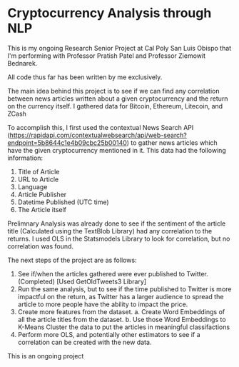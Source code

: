 # Cryptocurrency Analysis through NLP

This is my ongoing Research Senior Project at Cal Poly San Luis Obispo that I'm performing with Professor Pratish Patel and Professor Ziemowit Bednarek.

All code thus far has been written by me exclusively.

The main idea behind this project is to see if we can find any correlation between news articles written about a given cryptocurrency and the return on the currency itself. I gathered data for Bitcoin, Ethereum, Litecoin, and ZCash

To accomplish this, I first used the contextual News Search API (https://rapidapi.com/contextualwebsearch/api/web-search?endpoint=5b8644c1e4b09cbc25b00140) to gather news articles which have the given cryptocurrency mentioned in it. This data had the following information:

1. Title of Article
2. URL to Article
3. Language
4. Article Publisher
5. Datetime Published (UTC time)
6. The Article itself

Prelimnary Analysis was already done to see if the sentiment of the article title (Calculated using the TextBlob Library) had any correlation to the returns. I used OLS in the Statsmodels Library to look for correlation, but no correlation was found.

The next steps of the project are as follows:
1. See if/when the articles gathered were ever published to Twitter. (Completed) [Used GetOldTweets3 Library]
2. Run the same analysis, but to see if the time published to Twitter is more impactful on the return, as Twitter has a larger audience to spread the article to more people have the ability to impact the price.
3. Create more features from the dataset.
  a. Create Word Embeddings of all the article titles from the dataset.
  b. Use those Word Embeddings to K-Means Cluster the data to put the articles in meaningful classifactions
4. Perform more OLS, and potentially other estimators to see if a correlation can be created with the new data.

This is an ongoing project 
